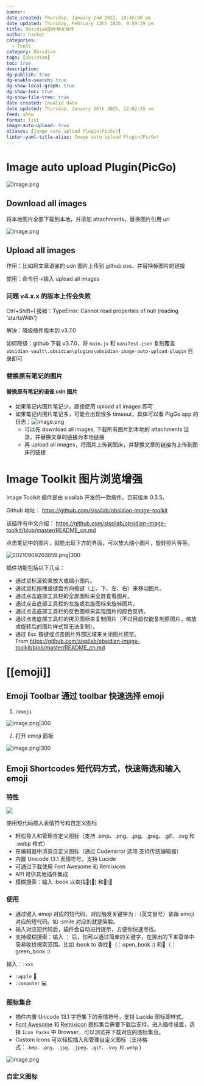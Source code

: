 ```yaml
---
banner: 
date_created: Thursday, January 2nd 2022, 10:45:50 pm
date_updated: Thursday, February 13th 2025, 9:59:39 pm
title: Obsidian图片相关插件
author: hacket
categories:
  - Tools
category: Obsidian
tags: [obsidian]
toc: true
description: 
dg-publish: true
dg-enable-search: true
dg-show-local-graph: true
dg-show-toc: true
dg-show-file-tree: true
date created: Invalid date
date updated: Thursday, January 16th 2025, 12:02:55 am
feed: show
format: list
image-auto-upload: true
aliases: [Image auto upload Plugin(PicGo)]
linter-yaml-title-alias: Image auto upload Plugin(PicGo)
---
```


# Image auto upload Plugin(PicGo)

![image.png](https://raw.githubusercontent.com/hacket/ObsidianOSS/master/obsidian/202501010054608.png)

## Download all images

将本地图片全部下载到本地，并添加 attachments，替换图片引用 url

![image.png](https://raw.githubusercontent.com/hacket/ObsidianOSS/master/obsidian/202501011955938.png)

## Upload all images

作用：比如将文章语雀的 cdn 图片上传到 github oss，并替换掉图片的链接

使用：命令行→输入 upload all images

### 问题 v4.x.x 的版本上传会失败

Ctrl+Shift+I 报错：TypeError: Cannot read properties of null (reading 'startsWith')

解决：降级插件版本到 v3.7.0

如何降级：github 下载 v3.7.0，将 `main.js` 和 `manifest.json` 复制覆盖 `obsidian-vault\.obsidian\plugins\obsidian-image-auto-upload-plugin` 目录即可

### 替换原有笔记的图片

#### 替换原有笔记的语雀 cdn 图片

- 如果笔记内图片笔记少，直接使用 upload all images 即可
- 如果笔记内图片笔记多，可能会出现很多 timeout，具体可以看 PigGo app 的日志；![image.png](https://raw.githubusercontent.com/hacket/ObsidianOSS/master/obsidian/202501012235201.png)
  - 可以先 download all images, 下载所有图片到本地的 attachments 目录，并替换文章的链接为本地链接
  - 再 upload all images，将图片上传到图床，并替换文章的链接为上传到图床的链接

# Image Toolkit 图片浏览增强

Image Toolkit 插件是由 sissilab 开发的一款插件，目前版本 0.3.5。

Github 地址： <https://github.com/sissilab/obsidian-image-toolkit>

该插件有中文介绍： <https://github.com/sissilab/obsidian-image-toolkit/blob/master/README_cn.md>

点击笔记中的图片，就能出现下方的界面，可以放大缩小图片，旋转照片等等。

![20210909203859.png|300](https://gitee.com/cyddgi/picture-store/raw/master/img/20210909203859.png)

插件功能包括以下几点：

- 通过鼠标滚轮来放大或缩小图片。
- 通过鼠标拖拽或键盘方向按键（上、下、左、右）来移动图片。
- 通过点击底部工具栏的全屏图标来全屏查看图片。
- 通过点击底部工具栏的左旋或右旋图标来旋转图片。
- 通过点击底部工具栏的反色图标来实现图片的颜色反转。
- 通过点击底部工具栏的拷贝图标来复制图片（不过目前仅能复制原图片，缩放或旋转后的图片样式暂无法复制）。
- 通过 Esc 按键或点击图片外部区域来关闭图片预览。\
  From <https://github.com/sissilab/obsidian-image-toolkit/blob/master/README_cn.md>

# [[emoji]]

## Emoji Toolbar 通过 toolbar 快速选择 emoji

1. `/emoji`

![image.png|300](https://raw.githubusercontent.com/hacket/ObsidianOSS/master/obsidian/20240223205245.png)

2. 打开 emoji 面板

![image.png|300](https://raw.githubusercontent.com/hacket/ObsidianOSS/master/obsidian/20240223205413.png)

## Emoji Shortcodes 短代码方式，快速筛选和输入 emoji

### 特性

![](https://raw.githubusercontent.com/hacket/ObsidianOSS/master/obsidian/obsidian-icon-shortcodes_1_0.gif)

使用短代码插入表情符号和自定义图标

- 轻松导入和管理自定义图标（支持 .bmp、.png、.jpg、.jpeg、.gif、.svg 和 .webp 格式）
- 在编辑器中渲染自定义图标（通过 Codemirror 选项 支持传统编辑器）
- 内置 Unicode 13.1 表情符号，支持 Lucide
- 可通过下载使用 Font Awesome 和 Remixicon
- API 可供其他插件集成
- 模糊搜索：输入 :book 以查找📖(:open_book:) 和📗(:green_book:

### 使用

- 通过键入 emoji 对应的短代码，对应触发关键字为 :（英文冒号）紧跟 emoji 对应的短代码。如 :smile 对应的就是笑脸。
- 输入对应短代码后，插件会自动进行提示，方便你快速寻找。
- 支持模糊搜索：输入 ： 后，你可以通过简单的关键字，在弹出的下来菜单中简易收拢搜索范围。比如 :book to 查找📖（：open_book :) 和📗（：green_book :)

输入：`:xxx`

- `:apple` 🍎
- `:computer` 💻

### 图标集合

- 插件内置 Unicode 13.1 字符集下的表情符号，支持 Lucide 图标即样式。
- [Font Awesome](https://fontawesome.com/) 和 [Remixicon](https://github.com/Remix-Design/RemixIcon) 图标集合需要下载后支持。进入插件设置，选择 `Icon Packs` 中 Browser，可以浏览并下载对应的图标集合。
- Custom Icons 可以轻松插入和管理自定义图标（支持格式：`.bmp，.png，.jpg，.jpeg，.gif，.svg 和.webp` ）

![image.png](https://raw.githubusercontent.com/hacket/ObsidianOSS/master/obsidian/20240223210203.png)

### 自定义图标
